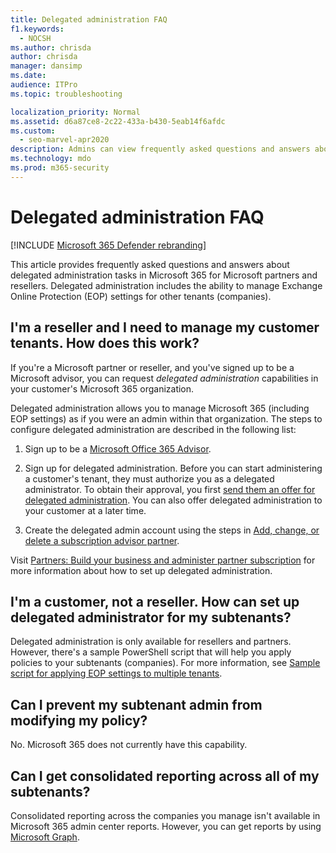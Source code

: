 ```yaml
---
title: Delegated administration FAQ
f1.keywords: 
  - NOCSH
ms.author: chrisda
author: chrisda
manager: dansimp
ms.date: 
audience: ITPro
ms.topic: troubleshooting

localization_priority: Normal
ms.assetid: d6a87ce8-2c22-433a-b430-5eab14f6afdc
ms.custom: 
  - seo-marvel-apr2020
description: Admins can view frequently asked questions and answers about delegated administration tasks in Microsoft 365 for Microsoft partners and resellers.
ms.technology: mdo
ms.prod: m365-security
---
```


# Delegated administration FAQ

[!INCLUDE [Microsoft 365 Defender rebranding](../includes/microsoft-defender-for-office.md)]


This article provides frequently asked questions and answers about delegated administration tasks in Microsoft 365 for Microsoft partners and resellers. Delegated administration includes the ability to manage Exchange Online Protection (EOP) settings for other tenants (companies).

## I'm a reseller and I need to manage my customer tenants. How does this work?

If you're a Microsoft partner or reseller, and you've signed up to be a Microsoft advisor, you can request _delegated administration_ capabilities in your customer's Microsoft 365 organization.

Delegated administration allows you to manage Microsoft 365  (including EOP settings) as if you were an admin within that organization. The steps to configure delegated administration are described in the following list:

1. Sign up to be a [Microsoft Office 365 Advisor](https://partner.microsoft.com/?cloudbenefits).

2. Sign up for delegated administration. Before you can start administering a customer's tenant, they must authorize you as a delegated administrator. To obtain their approval, you first [send them an offer for delegated administration](https://support.microsoft.com/office/26530dc0-ebba-415b-86b1-b55bc06b073e). You can also offer delegated administration to your customer at a later time.

3. Create the delegated admin account using the steps in [Add, change, or delete a subscription advisor partner](../../admin/misc/add-partner.md).

Visit [Partners: Build your business and administer partner subscription](https://support.microsoft.com/office/30dd1681-47e0-4cbc-abfe-a222cd111319) for more information about how to set up delegated administration.

## I'm a customer, not a reseller. How can set up delegated administrator for my subtenants?

Delegated administration is only available for resellers and partners. However, there's a sample PowerShell script that will help you apply policies to your subtenants (companies). For more information, see [Sample script for applying EOP settings to multiple tenants](sample-script-for-applying-eop-settings-to-multiple-tenants.md).

## Can I prevent my subtenant admin from modifying my policy?

No. Microsoft 365 does not currently have this capability.

## Can I get consolidated reporting across all of my subtenants?

Consolidated reporting across the companies you manage isn't available in Microsoft 365 admin center reports. However, you can get reports by using [Microsoft Graph](https://docs.microsoft.com/graph/overview).
